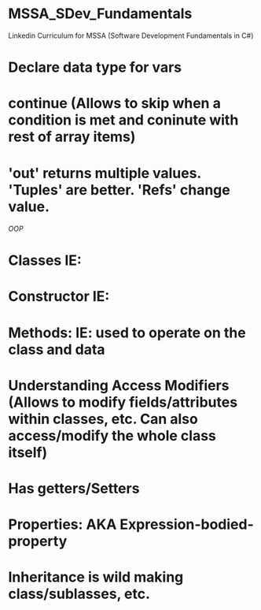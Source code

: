# MSSA_SDev_Fundamentals
Linkedin Curriculum for MSSA (Software Development Fundamentals in C#)

# Declare data type for vars

# continue (Allows to skip when a condition is met and coninute with rest of array items)

# 'out' returns multiple values. 'Tuples' are better. 'Refs' change value.

###### OOP
# Classes IE:
<!-- public class Book(){
        string _name;
        string _author;
        int _pages;
        } -->

# Constructor IE:
<!-- public Book(string name, string author, int pages)
        {
            _name = name;
            _author = author;
            _pagecount = pages;
        } -->

# Methods: IE: used to operate on the class and data
<!-- public string GetDescription()
        {
            return $"{_name} by {_author}";
        } -->

# Understanding Access Modifiers (Allows to modify fields/attributes within classes, etc. Can also access/modify the whole class itself)
<!-- public    - Method/class accessed by any code in program -->

<!-- protected - Method/class only accessed by class/subclass -->

<!-- private   - Method/class only accessed within class definition itself -->

# Has getters/Setters

# Properties: AKA Expression-bodied-property
<!-- Best for accessing/Modifying data for classes/fields etc. Use these over access modifier methods above this section.-->

# Inheritance is wild making class/sublasses, etc.
